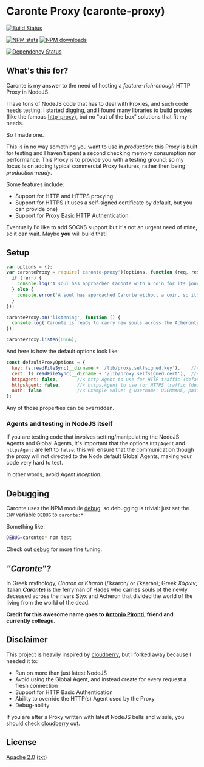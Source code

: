 # Caronte Proxy (caronte-proxy)

[![Build Status](https://travis-ci.org/detro/node-caronte-proxy.svg?branch=master)](https://travis-ci.org/detro/node-caronte-proxy)

[![NPM stats](https://nodei.co/npm/caronte-proxy.png?downloads=true)](https://nodei.co/npm/caronte-proxy/)
[![NPM downloads](https://nodei.co/npm-dl/caronte-proxy.png)](https://nodei.co/npm/caronte-proxy/)

[![Dependency Status](https://dependencyci.com/github/detro/node-caronte-proxy/badge)](https://dependencyci.com/github/detro/node-caronte-proxy)

## What's this for?

Caronte is my answer to the need of hosting a _feature-rich-enough_ HTTP Proxy in NodeJS.

I have tons of NodeJS code that has to deal with Proxies, and such code needs testing.
I started digging, and I found many libraries to build proxies (like the
famous [http-proxy](https://www.npmjs.com/package/http-proxy)), but no "out of the box"
solutions that fit my needs.

So I made one.

This is in no way something you want to use in _production_: this Proxy is built
for testing and I haven't spent a second checking memory consumption nor
performance. This Proxy is to provide you with a testing ground: so my focus
is on adding typical commercial Proxy features, rather then being _production-ready_.

Some features include:

* Support for HTTP and HTTPS proxying
* Support for HTTPS (it uses a self-signed certificate by default, but you can provide one)
* Support for Proxy Basic HTTP Authentication

Eventually I'd like to add SOCKS support but it's not an urgent need of mine,
so it can wait. Maybe **you** will build that!

## Setup

```javascript
var options = {};
var caronteProxy = require('caronte-proxy')(options, function (req, res, err) {
  if (!err) {
    console.log('A soul has approached Caronte with a coin for its journey...');
  } else {
    console.error('A soul has approached Caronte without a coin, so it\'s going to remain in Limbo for ethernity...');
  }
});

caronteProxy.on('listening', function () {
  console.log('Caronte is ready to carry new souls across the Acheronte...');
});

caronteProxy.listen(6666);
````

And here is how the default options look like:
```javascript
const defaultProxyOptions = {
  key: fs.readFileSync(__dirname + '/lib/proxy.selfsigned.key'),    //< TLS key to be used for HTTPS proxying (default: built-in self signed key)
  cert: fs.readFileSync(__dirname + '/lib/proxy.selfsigned.cert'),  //< TLS certificate to be used for HTTPS proxying (default: built-in self signed certificate)
  httpAgent: false,       //< http.Agent to use for HTTP traffic (default: 'false', i.e. no Agent, no socket reuse)
  httpsAgent: false,      //< https.Agent to use for HTTPS traffic (default: 'false', i.e. no Agent, no socket reuse)
  auth: false             //< Example value: { username: USERNAME, password: PASSWORD[, realm: USED_ONLY_IF_NOT_EMPTY]}
};
````

Any of those properties can be overridden.

### Agents and testing in NodeJS itself

If you are testing code that involves setting/manipulating the NodeJS Agents and Global Agents,
it's important that the options `httpAgent` and `httpsAgent` are left to `false`:
this will ensure that the communication though the proxy will not directed to the
Node default Global Agents, making your code very hard to test.

In other words, avoid _Agent inception_.

## Debugging
Caronte uses the NPM module [debug](https://www.npmjs.com/package/debug), so
debugging is trivial: just set the `ENV` variable `DEBUG` to `caronte:*`.

Something like:
```bash
DEBUG=caronte:* npm test
```

Check out [debug](https://www.npmjs.com/package/debug) for more fine tuning. 

## _"Caronte"?_
In Greek mythology, _Charon_ or _Kharon_ (/ˈkɛərɒn/ or /ˈkɛərən/; Greek _Χάρων_; Italian **_Caronte_**)
is the ferryman of [Hades](https://en.wikipedia.org/wiki/Hades) who carries
souls of the newly deceased across the rivers Styx and Acheron that divided
the world of the living from the world of the dead.

**Credit for this awesome name goes to [Antonio Pironti](https://github.com/antoniopironti),
friend and currently colleagu**.

## Disclaimer
This project is heavily inspired by [cloudberry](https://github.com/monai/cloudberry),
but I forked away because I needed it to:

* Run on more than just latest NodeJS
* Avoid using the Global Agent, and instead create for every request a fresh connection
* Support for HTTP Basic Authentication
* Ability to override the HTTP(s) Agent used by the Proxy
* Debug-ability

If you are after a Proxy written with latest NodeJS bells and wissle, you should check
[cloudberry](https://github.com/monai/cloudberry) out.

## License

[Apache 2.0](https://www.apache.org/licenses/LICENSE-2.0) ([txt](https://www.apache.org/licenses/LICENSE-2.0.txt))
